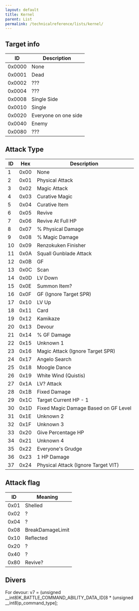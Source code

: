 ```yaml
---
layout: default
title: Kernel
parent: List
permalink: /technicalreference/lists/kernel/
---
```


## Target info

| ID     | Description          |
|--------|----------------------|
| 0x0000 | None                 |
| 0x0001 | Dead                 |
| 0x0002 | ???                  |
| 0x0004 | ???                  |
| 0x0008 | Single Side          |
| 0x0010 | Single               |
| 0x0020 | Everyone on one side |
| 0x0040 | Enemy                |
| 0x0080 | ???                  |


## Attack Type

| ID | Hex  | Description                          |
|----|------|--------------------------------------|
| 1  | 0x00 | None                                 |
| 2  | 0x01 | Physical Attack                      |
| 3  | 0x02 | Magic Attack                         |
| 4  | 0x03 | Curative Magic                       |
| 5  | 0x04 | Curative Item                        |
| 6  | 0x05 | Revive                               |
| 7  | 0x06 | Revive At Full HP                    |
| 8  | 0x07 | % Physical Damage                    |
| 9  | 0x08 | % Magic Damage                       |
| 10 | 0x09 | Renzokuken Finisher                  |
| 11 | 0x0A | Squall Gunblade Attack               |
| 12 | 0x0B | GF                                   |
| 13 | 0x0C | Scan                                 |
| 14 | 0x0D | LV Down                              |
| 15 | 0x0E | Summon Item?                         |
| 16 | 0x0F | GF (Ignore Target SPR)               |
| 17 | 0x10 | LV Up                                |
| 18 | 0x11 | Card                                 |
| 19 | 0x12 | Kamikaze                             |
| 20 | 0x13 | Devour                               |
| 21 | 0x14 | % GF Damage                          |
| 22 | 0x15 | Unknown 1                            |
| 23 | 0x16 | Magic Attack (Ignore Target SPR)     |
| 24 | 0x17 | Angelo Search                        |
| 25 | 0x18 | Moogle Dance                         |
| 26 | 0x19 | White Wind (Quistis)                 |
| 27 | 0x1A | LV? Attack                           |
| 28 | 0x1B | Fixed Damage                         |
| 29 | 0x1C | Target Current HP - 1                |
| 30 | 0x1D | Fixed Magic Damage Based on GF Level |
| 31 | 0x1E | Unknown 2                            |
| 32 | 0x1F | Unknown 3                            |
| 33 | 0x20 | Give Percentage HP                   |
| 34 | 0x21 | Unknown 4                            |
| 35 | 0x22 | Everyone's Grudge                    |
| 36 | 0x23 | 1 HP Damage                          |
| 37 | 0x24 | Physical Attack (Ignore Target VIT)  |


## Attack flag

| ID   | Meaning          |
|------|------------------|
| 0x01 | Shelled          |
| 0x02 | ?                |
| 0x04 | ?                |
| 0x08 | BreakDamageLimit |
| 0x10 | Reflected        |
| 0x20 | ?                |
| 0x40 | ?                |
| 0x80 | Revive?          |

## Divers

For devour:
v7 = (unsigned __int8)K_BATTLE_COMMAND_ABILITY_DATA_ID[8 * (unsigned __int8)p_command_type];


